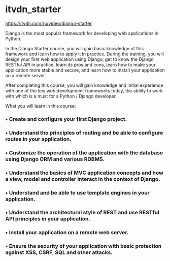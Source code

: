 # itvdn_starter

https://itvdn.com/ru/video/django-starter

Django is the most popular framework for developing web applications in Python.

In the Django Starter course, you will gain basic knowledge of this framework and learn how to apply it in practice. During the training, you will design your first web application using Django, get to know the Django RESTful API in practice, learn its pros and cons, learn how to make your application more stable and secure, and learn how to install your application on a remote server.

After completing this course, you will gain knowledge and initial experience with one of the key web development frameworks today, the ability to work with which is a must for a Python / Django developer.


What you will learn in this course:

### • Create and configure your first Django project.
### • Understand the principles of routing and be able to configure routes in your application.
### • Customize the operation of the application with the database using Django ORM and various RDBMS.
### • Understand the basics of MVC application concepts and how a view, model and controller interact in the context of Django.
### • Understand and be able to use template engines in your application.
### • Understand the architectural style of REST and use RESTful API principles in your application.
### • Install your application on a remote web server.
### • Ensure the security of your application with basic protection against XSS, CSRF, SQL and other attacks.
